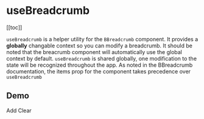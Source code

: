 # useBreadcrumb

<ClientOnly>
  <Teleport to=".bd-toc">

[[toc]]

  </Teleport>
</ClientOnly>

<div class="lead mb-5">

`useBreadcrumb` is a helper utility for the `BBreadcrumb` component. It provides a **globally** changable context so you can modify a breadcrumb. It should be noted that the breacrumb component will automatically use the global context by default. `useBreadcrumb` is shared globally, one modification to the state will be recognized throughout the app. As noted in the BBreadcrumb documentation, the items prop for the component takes precedence over `useBreadcrumb`

</div>

<UsePluginAlert />

## Demo

<HighlightCard>
  <BBreadcrumb />
  <BFormInput class="my-3" v-model="inputValue" />
  <BButton @click="addItem" class="me-2">Add</BButton>
  <BButton variant="danger" @click="breadcrumb.reset">Clear</BButton>
  <template #html>

```vue
<template>
  <BBreadcrumb />

  <BFormInput v-model="inputValue" />

  <BButton @click="addItem">Add</BButton>
  <BButton variant="danger" @click="breadcrumb.reset">Clear</BButton>
</template>

<script setup lang="ts">
const breadcrumb = useBreadcrumb()

const inputValue = ref('')

const addItem = () => {
  breadcrumb.items?.value.push(inputValue.value)
  inputValue.value = ''
}
</script>
```

  </template>
</HighlightCard>

<script setup lang="ts">
import {ref} from 'vue'
import HighlightCard from '../../components/HighlightCard.vue'
import UsePluginAlert from '../../components/UsePluginAlert.vue'
import {BBreadcrumb, BButton, BFormInput, BFormGroup, BCard, BCardBody, useBreadcrumb} from 'bootstrap-vue-next'

const breadcrumb = useBreadcrumb()

const inputValue = ref('')

const addItem = () => {
    breadcrumb.items?.value.push(inputValue.value)
    inputValue.value = ''
}
</script>
